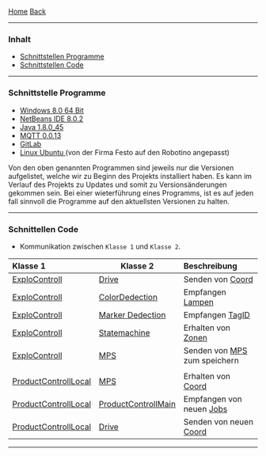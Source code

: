 [Home](home) [Back](KonzeptFL)  

----------

### Inhalt ###
- <a href="#sp">Schnittstellen Programme</a>
- <a href="#sc">Schnittstellen Code</a>

----------

### <a name="sp">Schnittstelle Programme</a> ###

- [Windows 8.0 64 Bit](https://de.wikipedia.org/wiki/Microsoft_Windows_8)  
- [NetBeans IDE 8.0.2](http://www.oracle.com/technetwork/articles/javase/jdk-netbeans-jsp-142931.html)  
- [Java 1.8.0_45](https://blogs.oracle.com/stevenChan/entry/jre_1_8_0_45)  
- [MQTT 0.0.13](http://www.jensd.de/wordpress/?p=1780)  
- [GitLab](https://gitlab.com/)  
- [Linux Ubuntu ](https://de.wikipedia.org/wiki/Linux)(von der Firma Festo auf den Robotino angepasst)

Von den oben genannten Programmen sind jeweils nur die Versionen aufgelistet, welche wir zu Beginn des Projekts installiert haben. Es kann im Verlauf des Projekts zu Updates und somit zu Versionsänderungen gekommen sein. Bei einer wieterführung eines Programms, ist es auf jeden fall sinnvoll die Programme auf den aktuellsten Versionen zu halten. 


----------

### <a name="sc">Schnittellen Code</a> ###

- Kommunikation zwischen ``Klasse 1`` und ``Klasse 2``.

| Klasse 1| Klasse 2| Beschreibung|  
| :------- | --- | :---- |
| [ExploControll](ExploControll)| [Drive](Drive)| Senden von [Coord](Coord)|
| [ExploControll](ExploControll)| [ColorDedection](ColorDetection)| Empfangen [Lampen](Lamps)|
| [ExploControll](ExploControll)| [Marker Dedection](Markerdetection_Markercoordinates)| Empfangen [TagID](Markerdetection_Markercoordinates)|
| [ExploControll](ExploControll)|[Statemachine](StateMachine)|Erhalten von [Zonen](Zones)|
| [ExploControll](ExploControll)|[MPS](MPS)|Senden von [MPS](MPS) zum speichern|
||||
|[ProductControllLocal](ProductControllLocal)|[MPS](MPS)|Erhalten von [Coord](Coord)|
|[ProductControllLocal](ProductControllLocal)|[ProductControllMain](ProductControllMain)|Empfangen von neuen [Jobs](ProductControllMain)|
|[ProductControllLocal](ProductControllLocal)|[Drive](Drive)|Senden von neuen [Coord](Coord)|



----------
